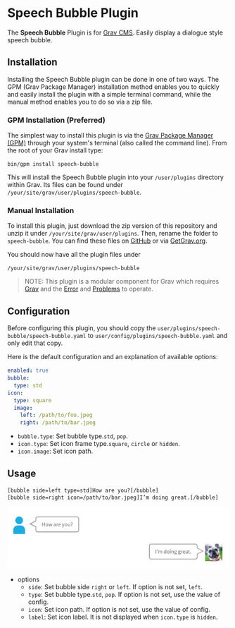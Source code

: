 # Speech Bubble Plugin

The **Speech Bubble** Plugin is for [Grav CMS](http://github.com/getgrav/grav). Easily display a dialogue style speech bubble.

## Installation

Installing the Speech Bubble plugin can be done in one of two ways. The GPM (Grav Package Manager) installation method enables you to quickly and easily install the plugin with a simple terminal command, while the manual method enables you to do so via a zip file.

### GPM Installation (Preferred)

The simplest way to install this plugin is via the [Grav Package Manager (GPM)](http://learn.getgrav.org/advanced/grav-gpm) through your system's terminal (also called the command line).  From the root of your Grav install type:

    bin/gpm install speech-bubble

This will install the Speech Bubble plugin into your `/user/plugins` directory within Grav. Its files can be found under `/your/site/grav/user/plugins/speech-bubble`.

### Manual Installation

To install this plugin, just download the zip version of this repository and unzip it under `/your/site/grav/user/plugins`. Then, rename the folder to `speech-bubble`. You can find these files on [GitHub](https://github.com/kinformation/grav-plugin-speech-bubble) or via [GetGrav.org](http://getgrav.org/downloads/plugins#extras).

You should now have all the plugin files under

    /your/site/grav/user/plugins/speech-bubble

> NOTE: This plugin is a modular component for Grav which requires [Grav](http://github.com/getgrav/grav) and the [Error](https://github.com/getgrav/grav-plugin-error) and [Problems](https://github.com/getgrav/grav-plugin-problems) to operate.

## Configuration

Before configuring this plugin, you should copy the `user/plugins/speech-bubble/speech-bubble.yaml` to `user/config/plugins/speech-bubble.yaml` and only edit that copy.

Here is the default configuration and an explanation of available options:

```yaml
enabled: true
bubble:
  type: std
icon:
  type: square
  image:
    left: /path/to/foo.jpeg
    right: /path/to/bar.jpeg
```

* `bubble.type`: Set bubble type.`std`, `pop`.
* `icon.type`: Set icon frame type.`square`, `circle` or `hidden`.
* `icon.image`: Set icon path.

## Usage

```
[bubble side=left type=std]How are you?[/bubble]
[bubble side=right icon=/path/to/bar.jpeg]I’m doing great.[/bubble]
```
![](assets/image/sample.png)

* options
    * `side`: Set bubble side `right` or `left`. If option is not set, `left`.
    * `type`: Set bubble type.`std`, `pop`. If option is not set, use the value of config.
    * `icon`: Set icon path. If option is not set, use the value of config.
    * `label`: Set icon label. It is not displayed when `icon.type` is `hidden`.

